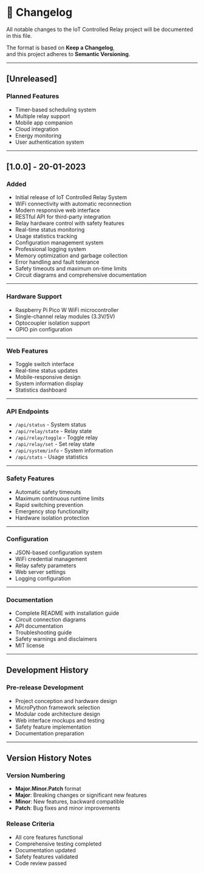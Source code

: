 # 📜 Changelog

All notable changes to the IoT Controlled Relay project will be documented in this file.

The format is based on **Keep a Changelog**,  
and this project adheres to **Semantic Versioning**.

---

## [Unreleased]

### Planned Features
- Timer-based scheduling system  
- Multiple relay support  
- Mobile app companion  
- Cloud integration  
- Energy monitoring  
- User authentication system  

---

## [1.0.0] - 20-01-2023

### Added
- Initial release of IoT Controlled Relay System  
- WiFi connectivity with automatic reconnection  
- Modern responsive web interface  
- RESTful API for third-party integration  
- Relay hardware control with safety features  
- Real-time status monitoring  
- Usage statistics tracking  
- Configuration management system  
- Professional logging system  
- Memory optimization and garbage collection  
- Error handling and fault tolerance  
- Safety timeouts and maximum on-time limits  
- Circuit diagrams and comprehensive documentation  

---

### Hardware Support
- Raspberry Pi Pico W WiFi microcontroller  
- Single-channel relay modules (3.3V/5V)  
- Optocoupler isolation support  
- GPIO pin configuration  

---

### Web Features
- Toggle switch interface  
- Real-time status updates  
- Mobile-responsive design  
- System information display  
- Statistics dashboard  

---

### API Endpoints
- `/api/status` - System status  
- `/api/relay/state` - Relay state  
- `/api/relay/toggle` - Toggle relay  
- `/api/relay/set` - Set relay state  
- `/api/system/info` - System information  
- `/api/stats` - Usage statistics  

---

### Safety Features
- Automatic safety timeouts  
- Maximum continuous runtime limits  
- Rapid switching prevention  
- Emergency stop functionality  
- Hardware isolation protection  

---

### Configuration
- JSON-based configuration system  
- WiFi credential management  
- Relay safety parameters  
- Web server settings  
- Logging configuration  

---

### Documentation
- Complete README with installation guide  
- Circuit connection diagrams  
- API documentation  
- Troubleshooting guide  
- Safety warnings and disclaimers  
- MIT license  

---

## Development History

### Pre-release Development
- Project conception and hardware design  
- MicroPython framework selection  
- Modular code architecture design  
- Web interface mockups and testing  
- Safety feature implementation  
- Documentation preparation  

---

## Version History Notes


### Version Numbering
- **Major.Minor.Patch** format  
- **Major**: Breaking changes or significant new features  
- **Minor**: New features, backward compatible  
- **Patch**: Bug fixes and minor improvements  



### Release Criteria
- All core features functional  
- Comprehensive testing completed  
- Documentation updated  
- Safety features validated  
- Code review passed  
